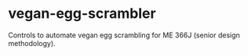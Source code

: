 # vegan-egg-scrambler
Controls to automate vegan egg scrambling for ME 366J (senior design methodology).
